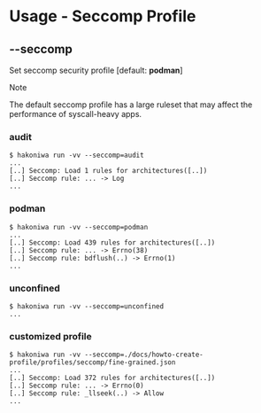 # Usage - Seccomp Profile

## --seccomp

Set seccomp security profile [default: **podman**]

> [!NOTE]
> The default seccomp profile has a large ruleset that may affect the performance
> of syscall-heavy apps.

### audit

```console
$ hakoniwa run -vv --seccomp=audit
...
[..] Seccomp: Load 1 rules for architectures([..])
[..] Seccomp rule: ... -> Log
...
```

### podman

```console
$ hakoniwa run -vv --seccomp=podman
...
[..] Seccomp: Load 439 rules for architectures([..])
[..] Seccomp rule: ... -> Errno(38)
[..] Seccomp rule: bdflush(..) -> Errno(1)
...
```

### unconfined

```console
$ hakoniwa run -vv --seccomp=unconfined
...
```

### customized profile

```console
$ hakoniwa run -vv --seccomp=./docs/howto-create-profile/profiles/seccomp/fine-grained.json
...
[..] Seccomp: Load 372 rules for architectures([..])
[..] Seccomp rule: ... -> Errno(0)
[..] Seccomp rule: _llseek(..) -> Allow
...
```
